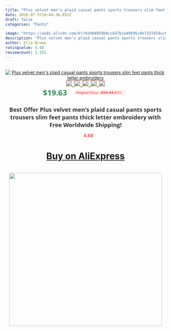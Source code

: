 ```yaml
---
title: "Plus velvet men's plaid casual pants sports trousers slim feet pants thick letter embroidery"
date: 2020-07-5T10:44:36.892Z
draft: false
categories: "Pants"

image: "https://ae01.alicdn.com/kf/H3d94859b9ccb47b1a49b95c0e732fd54u/Plus-velvet-men-s-plaid-casual-pants-sports-trousers-slim-feet-pants-thick-letter-embroidery.jpg"
description: "Plus velvet men's plaid casual pants sports trousers slim feet pants thick letter embroidery"
author: Ella Brown
ratingvalue: 4.68
reviewcount: 1.555
---
```

<br>
<div style="text-align: center;">
<a href="https://s.click.aliexpress.com/e/_AKgWtn" target="_blank" rel="nofollow noopener noreferrer"><img alt="Plus velvet men's plaid casual pants sports trousers slim feet pants thick letter embroidery" class="magnifier-image" src="https://ae01.alicdn.com/kf/H3d94859b9ccb47b1a49b95c0e732fd54u/Plus-velvet-men-s-plaid-casual-pants-sports-trousers-slim-feet-pants-thick-letter-embroidery.jpg_640x640.jpg">
<br>
<img style="border:1px solid salmon" src="https://ae01.alicdn.com/kf/H3d94859b9ccb47b1a49b95c0e732fd54u/Plus-velvet-men-s-plaid-casual-pants-sports-trousers-slim-feet-pants-thick-letter-embroidery.jpg_120x120.jpg">&nbsp;&nbsp;<img style="border:1px solid salmon" src="https://ae01.alicdn.com/kf/H6b35529cb0d242e1ac9e38869f130828Q/Plus-velvet-men-s-plaid-casual-pants-sports-trousers-slim-feet-pants-thick-letter-embroidery.jpg_120x120.jpg">&nbsp;&nbsp;<img style="border:1px solid salmon" src="https://ae01.alicdn.com/kf/Hb2e4b548d4f3424480c1bbda6719a552H/Plus-velvet-men-s-plaid-casual-pants-sports-trousers-slim-feet-pants-thick-letter-embroidery.jpg_120x120.jpg">&nbsp;&nbsp;<img style="border:1px solid salmon" src="https://ae01.alicdn.com/kf/H6334b17975b849bb82ecaf0928f0174e7/Plus-velvet-men-s-plaid-casual-pants-sports-trousers-slim-feet-pants-thick-letter-embroidery.jpg_120x120.jpg">&nbsp;&nbsp;<img style="border:1px solid salmon" src="https://ae01.alicdn.com/kf/Hc40e93d24a6246889a604bcc730176c0M/Plus-velvet-men-s-plaid-casual-pants-sports-trousers-slim-feet-pants-thick-letter-embroidery.jpg_120x120.jpg"></a></div><br0>
<div style="text-align: center;"><span style="background-color: white; border: 0px; box-sizing: border-box; color: seagreen; display: inline-block; font-family: &quot;open sans&quot; , &quot;arial&quot; , &quot;helvetica&quot; , sans-serif , &quot;heiti&quot;; font-size: 24px; font-stretch: inherit; font-weight: 700; line-height: inherit; margin: 0px 10px 0px 0px; padding: 0px; vertical-align: middle;">$19.63 </span>
<span style="background: rgb(255 , 241 , 241); border-radius: 3px; border: 0px; box-sizing: border-box; color: #ff4747; display: inline-block; font-family: inherit; font-size: 12px; font-stretch: inherit; font-style: inherit; font-variant: inherit; font-weight: 600; line-height: inherit; margin: 0px; padding: 2px 5px; transform: scale(0.9); vertical-align: middle;">Original Price : <b style="text-decoration: line-through;">$34.44 </b> 43%&nbsp;&nbsp;</span></div>
<h1 style="color: #333333; display: inline-block; font-family: &quot;open sans&quot; , &quot;arial&quot; , &quot;helvetica&quot; , sans-serif , &quot;heiti&quot;; font-size: 18px; font-stretch: inherit; font-weight: 700; text-align: center;">Best Offer Plus velvet men's plaid casual pants sports trousers slim feet pants thick letter embroidery with Free Worldwide Shipping!</h1>
<div style="color: #ff4747; text-align: center;">
<img src="https://4.bp.blogspot.com/-M0ZcTcb-5uY/XleCXlxnR4I/AAAAAAAAAEc/OrjgMkXV1oMQFaCRZj5HQwOCBcu3w1FegCPcBGAYYCw/s1600/star.png" style="height: 15px;">&nbsp;<b>4.68</b></div>
<div class="button_cont" align="center"><a class="buynow_a" href="https://s.click.aliexpress.com/e/_AKgWtn" target="_blank" rel="nofollow noopener noreferrer"><H1>Buy on AliExpress</H1></a></div><br>
<div class="separator" style="clear: both; text-align: center;">
<img src="https://lh3.googleusercontent.com/-pTy5HemUv9M/XlePHvY0dAI/AAAAAAAAAE4/0nX5iRUoIWY8eMW9Dpxeirr157OZliDIgCLcBGAsYHQ/s1600/badge.gif" width="480">
</div>
